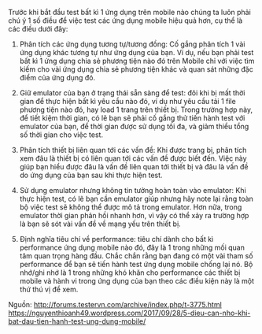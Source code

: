 Trước khi bắt đầu test bất kì 1 ứng dụng trên mobile nào chúng ta luôn phải chú ý 1 số điều để việc test các ứng dụng mobile hiệu quả hơn, cụ thể là các điều dưới đây:

1. Phân tích các ứng dụng tương tự/tương đồng: Cố gắng phân tích 1 vài ứng dụng khác tương tự như ứng dụng của bạn. Ví dụ, nếu bạn phải test bất kì 1 ứng dụng chia sẻ phương tiện nào đó trên Mobile chỉ với việc tìm kiếm cho vài ứng dụng chia sẻ phương tiện khác và quan sát những đặc điểm của ứng dụng đó.

2. Giữ emulator của bạn ở trạng thái sẵn sàng để test: đôi khi bị mất thời gian để thực hiện bất kì yêu cầu nào đó, ví dụ như yêu cầu tải 1 file phương tiện nào đó, hay load 1 trang trên thiết bị. Trong trường hợp này, để tiết kiệm thời gian, có lẽ bạn sẽ phải cố gắng thử tiến hành test với emulator của bạn, để thời gian được sử dụng tối đa, và giảm thiểu tổng số thời gian cho việc test.

3. Phân tích thiết bị liên quan tới các vấn đề: Khi được trang bị, phân tích xem đâu là thiết bị có liên quan tới các vấn đề được biết đến. Việc này giúp bạn hiểu được đâu là vấn đề liên quan tới thiết bị và đâu là vấn đề do ứng dụng của bạn sau khi thực hiện test.

4. Sử dụng emulator nhưng không tin tưởng hoàn toàn vào emulator: Khi thực hiện test, có lẽ bạn cần emulator giúp nhưng hãy note lại rằng toàn bộ việc test sẽ không thể được mô tả trong emulator. Hơn nữa, trong emulator thời gian phản hồi nhanh hơn, vì vậy có thể xảy ra trường hợp là bạn sẽ sót vài vấn đề về mạng yếu trên thiết bị.

5. Định nghĩa tiêu chí về performance: tiêu chí dành cho bất kì performance ứng dụng mobile nào đó, đây là 1 trong những mối quan tâm quan trọng hàng đầu. Chắc chắn rằng bạn đang có một vài tham số performance để bạn sẽ tiến hành test ứng dụng mobile chống lại nó. Bộ nhớ/ghi nhớ là 1 trong những khó khăn cho performance các thiết bị mobile và hành vi trong ứng dụng của bạn theo các điều kiện này là một thứ thú vị để xem.

Nguồn: 
http://forums.testervn.com/archive/index.php/t-3775.html
https://nguyenthioanh49.wordpress.com/2017/09/28/5-dieu-can-nho-khi-bat-dau-tien-hanh-test-ung-dung-mobile/
